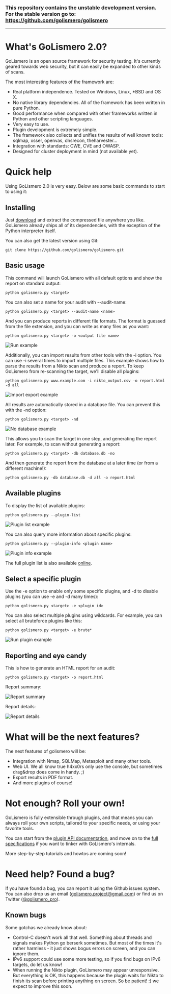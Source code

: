 ### This repository contains the unstable development version. For the stable version go to: <a href="https://github.com/golismero/golismero">https://github.com/golismero/golismero</a></font></p>

---

What's GoLismero 2.0?
=====================

GoLismero is an open source framework for security testing. It's currently geared towards web security, but it can easily be expanded to other kinds of scans.

The most interesting features of the framework are:

- Real platform independence. Tested on Windows, Linux, *BSD and OS X.
- No native library dependencies. All of the framework has been written in pure Python.
- Good performance when compared with other frameworks written in Python and other scripting languages.
- Very easy to use.
- Plugin development is extremely simple.
- The framework also collects and unifies the results of well known tools: sqlmap, xsser, openvas, dnsrecon, theharvester...
- Integration with standards: CWE, CVE and OWASP.
- Designed for cluster deployment in mind (not available yet).

Quick help
==========

Using GoLismero 2.0 is very easy. Below are some basic commands to start to using it:

Installing
----------

Just [download](https://github.com/golismero/golismero/archive/master.zip) and extract the compressed file anywhere you like. GoLismero already ships all of its dependencies, with the exception of the Python interpreter itself.

You can also get the latest version using Git:

```git clone https://github.com/golismero/golismero.git```

Basic usage
-----------

This command will launch GoLismero with all default options and show the report on standard output:

```python golismero.py <target>```

You can also set a name for your audit with --audit-name:

```python golismero.py <target> --audit-name <name>```

And you can produce reports in different file formats. The format is guessed from the file extension, and you can write as many files as you want:

```python golismero.py <target> -o <output file name>```

![Run example](https://raw.github.com/cr0hn/golismero/gh-pages/images/run_mac.png "Run example")

Additionally, you can import results from other tools with the -i option. You can use -i several times to import multiple files. This example shows how to parse the results from a Nikto scan and produce a report. To keep GoLismero from re-scanning the target, we'll disable all plugins:

```python golismero.py www.example.com -i nikto_output.csv -o report.html -d all```

![Import export example](https://raw.github.com/cr0hn/golismero/gh-pages/images/import_export_win.png "Import export example")

All results are automatically stored in a database file. You can prevent this with the -nd option:

```python golismero.py <target> -nd```

![No database example](https://raw.github.com/cr0hn/golismero/gh-pages/images/no_db_mint.png "No database example")

This allows you to scan the target in one step, and generating the report later. For example, to scan without generating a report:

```python golismero.py <target> -db database.db -no```

And then generate the report from the database at a later time (or from a different machine!):

```python golismero.py -db database.db -d all -o report.html```

Available plugins
-----------------

To display the list of available plugins:

```python golismero.py --plugin-list```

![Plugin list example](https://raw.github.com/cr0hn/golismero/gh-pages/images/plugin_list_mac_2.png "Plugin list example")

You can also query more information about specific plugins:

```python golismero.py --plugin-info <plugin name>```

![Plugin info example](https://raw.github.com/cr0hn/golismero/gh-pages/images/plugin_info_mint.png "Plugin list example")

The full plugin list is also available [online](http://golismero-project.com/doc/plugin_list/index.html).

Select a specific plugin
------------------------

Use the -e option to enable only some specific plugins, and -d to disable plugins (you can use -e and -d many times):

```python golismero.py <target> -e <plugin id>```

You can also select multiple plugins using wildcards. For example, you can select all bruteforce plugins like this:

```python golismero.py <target> -e brute*```

![Run plugin example](https://raw.github.com/cr0hn/golismero/gh-pages/images/run_plugin_mac_2.png "Run plugin example")

Reporting and eye candy
-----------------------

This is how to generate an HTML report for an audit:

```python golismero.py <target> -o report.html```

Report summary:

![Report summary](https://raw.github.com/cr0hn/golismero/gh-pages/images/report1.png "Report summary")

Report details:

![Report details](https://raw.github.com/cr0hn/golismero/gh-pages/images/report2.png "Report details")

What will be the next features?
===============================

The next features of golismero will be:

- Integration with Nmap, SQLMap, Metasploit and many other tools.
- Web UI. We all know true h4xx0rs only use the console, but sometimes drag&drop does come in handy. ;)
- Export results in PDF format.
- And more plugins of course!

Not enough? Roll your own!
==========================

GoLismero is fully extensible through plugins, and that means you can always roll your own scripts, tailored to your specific needs, or using your favorite tools.

You can start from the [plugin API documentation](http://golismero-project.com/doc/plugin_developers/index.html), and move on to the [full specifications](http://golismero-project.com/doc/fulldoc/index.html) if you want to tinker with GoLismero's internals.

More step-by-step tutorials and howtos are coming soon!

Need help? Found a bug?
=======================

If you have found a bug, you can report it using the Github issues system. You can also drop us an email (golismero.project@gmail.com) or find us on Twitter ([@golismero_pro](https://twitter.com/golismero_pro)).

Known bugs
----------

Some gotchas we already know about:
* Control-C doesn't work all that well. Something about threads and signals makes Python go berserk sometimes. But most of the times it's rather harmless - it just shows bogus errors on screen, and you can ignore them.
* IPv6 support could use some more testing, so if you find bugs on IPv6 targets, do let us know!
* When running the Nikto plugin, GoLismero may appear unresponsive. But everything is OK, this happens because the plugin waits for Nikto to finish its scan before printing anything on screen. So be patient! :) we expect to improve this soon.
